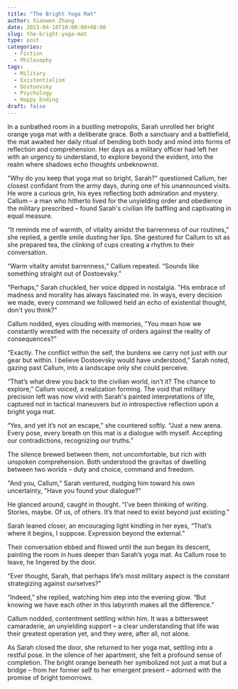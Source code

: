 ```yaml
---
title: "The Bright Yoga Mat"
author: Xiaowen Zhang
date: 2023-04-18T10:00:00+08:00
slug: the-bright-yoga-mat
type: post
categories:
  - Fiction
  - Philosophy
tags:
  - Military
  - Existentialism
  - Dostoevsky
  - Psychology
  - Happy Ending
draft: false
---
```


In a sunbathed room in a bustling metropolis, Sarah unrolled her bright orange yoga mat with a deliberate grace. Both a sanctuary and a battlefield, the mat awaited her daily ritual of bending both body and mind into forms of reflection and comprehension. Her days as a military officer had left her with an urgency to understand, to explore beyond the evident, into the realm where shadows echo thoughts unbeknownst.

"Why do you keep that yoga mat so bright, Sarah?" questioned Callum, her closest confidant from the army days, during one of his unannounced visits. He wore a curious grin, his eyes reflecting both admiration and mystery. Callum – a man who hitherto lived for the unyielding order and obedience the military prescribed – found Sarah's civilian life baffling and captivating in equal measure.

“It reminds me of warmth, of vitality amidst the barrenness of our routines,” she replied, a gentle smile dusting her lips. She gestured for Callum to sit as she prepared tea, the clinking of cups creating a rhythm to their conversation.

“Warm vitality amidst barrenness,” Callum repeated. “Sounds like something straight out of Dostoevsky.”

"Perhaps," Sarah chuckled, her voice dipped in nostalgia. "His embrace of madness and morality has always fascinated me. In ways, every decision we made, every command we followed held an echo of existential thought, don't you think?"

Callum nodded, eyes clouding with memories, "You mean how we constantly wrestled with the necessity of orders against the reality of consequences?”

“Exactly. The conflict within the self, the burdens we carry not just with our gear but within. I believe Dostoevsky would have understood,” Sarah noted, gazing past Callum, into a landscape only she could perceive.

“That’s what drew you back to the civilian world, isn’t it? The chance to explore,” Callum voiced, a realization forming. The void that military precision left was now vivid with Sarah's painted interpretations of life, captured not in tactical maneuvers but in introspective reflection upon a bright yoga mat.

“Yes, and yet it’s not an escape,” she countered softly. “Just a new arena. Every pose, every breath on this mat is a dialogue with myself. Accepting our contradictions, recognizing our truths.”

The silence brewed between them, not uncomfortable, but rich with unspoken comprehension. Both understood the gravitas of dwelling between two worlds – duty and choice, command and freedom.

"And you, Callum," Sarah ventured, nudging him toward his own uncertainty, "Have you found your dialogue?"

He glanced around, caught in thought. “I’ve been thinking of writing. Stories, maybe. Of us, of others. It’s that need to exist beyond just existing.”

Sarah leaned closer, an encouraging light kindling in her eyes, “That’s where it begins, I suppose. Expression beyond the external.”

Their conversation ebbed and flowed until the sun began its descent, painting the room in hues deeper than Sarah’s yoga mat. As Callum rose to leave, he lingered by the door.

“Ever thought, Sarah, that perhaps life’s most military aspect is the constant strategizing against ourselves?”

“Indeed,” she replied, watching him step into the evening glow. “But knowing we have each other in this labyrinth makes all the difference.”

Callum nodded, contentment settling within him. It was a bittersweet camaraderie, an unyielding support – a clear understanding that life was their greatest operation yet, and they were, after all, not alone.

As Sarah closed the door, she returned to her yoga mat, settling into a restful pose. In the silence of her apartment, she felt a profound sense of completion. The bright orange beneath her symbolized not just a mat but a bridge – from her former self to her emergent present – adorned with the promise of bright tomorrows.